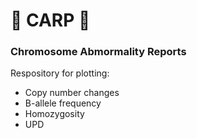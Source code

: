 # :tropical_fish:	 CARP :tropical_fish:	
### Chromosome Abmormality Reports

Respository for plotting:
- Copy number changes
- B-allele frequency
- Homozygosity
- UPD
